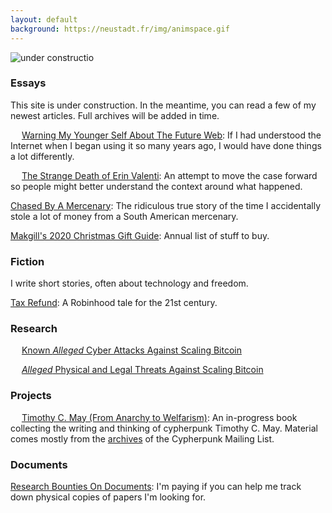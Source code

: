 ```yaml
---
layout: default
background: https://neustadt.fr/img/animspace.gif
---
```


![under constructio](https://images2.minutemediacdn.com/image/upload/c_fit,f_auto,fl_lossy,q_auto,w_728/v1555999902/shape/mentalfloss/construction_8.gif?itok=i0AHeyO3)


### Essays

This site is under construction. In the meantime, you can read a few of my newest articles. Full archives will be added in time.

<img src="https://neustadt.fr/img/web.gif" height="14" alt=""> [Warning My Younger Self About The Future Web](/): If I had understood the Internet when I began using it so many years ago, I would have done things a lot differently.

<img src="https://media2.giphy.com/media/fS9PCxQYG0ULu/200.gif" height="14" alt=""> [The Strange Death of Erin Valenti](/): An attempt to move the case forward so people might better understand the context around what happened.

[Chased By A Mercenary](/): The ridiculous true story of the time I accidentally stole a lot of money from a South American mercenary.

[Makgill's 2020 Christmas Gift Guide](/): Annual list of stuff to buy.

### Fiction

I write short stories, often about technology and freedom.

[Tax Refund](/): A Robinhood tale for the 21st century.

### Research

<img src="https://media1.giphy.com/media/l49JMVDvP8D38LHwI/giphy.gif" height="14" alt=""> [Known *Alleged* Cyber Attacks Against Scaling Bitcoin](/)

<img src="https://media0.giphy.com/media/WQgFgepfhBvwkSjZq1/giphy.gif" height="14" alt=""> [*Alleged* Physical and Legal Threats Against Scaling Bitcoin](/)

### Projects

<img src="https://assets.sbnation.com/assets/2285309/cypherpunk_timmay.gif" height="14" alt=""> [Timothy C. May (From Anarchy to Welfarism)](/): An in-progress book collecting the writing and thinking of cypherpunk Timothy C. May. Material comes mostly from the [archives](http://mailing-list-archive.cryptoanarchy.wiki/) of the Cypherpunk Mailing List.

### Documents

[Research Bounties On Documents](/): I'm paying if you can help me track down physical copies of papers I'm looking for.
